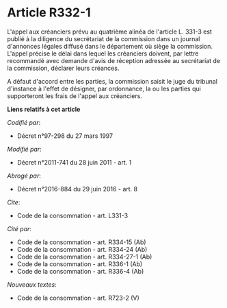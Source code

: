 # Article R332-1

L'appel aux créanciers prévu au quatrième alinéa de l'article L. 331-3 est publié à la diligence du secrétariat de la
commission dans un journal d'annonces légales diffusé dans le département où siège la commission. L'appel précise le délai
dans lequel les créanciers doivent, par lettre recommandé avec demande d'avis de réception adressée au secrétariat de la
commission, déclarer leurs créances. 

A défaut d'accord entre les parties, la commission saisit le    juge du tribunal d'instance à l'effet de désigner, par
ordonnance, la ou les parties qui supporteront les frais de l'appel aux créanciers.

**Liens relatifs à cet article**

_Codifié par_:

  - Décret n°97-298 du 27 mars 1997

_Modifié par_:

  - Décret n°2011-741 du 28 juin 2011 - art. 1

_Abrogé par_:

  - Décret n°2016-884 du 29 juin 2016 - art. 8

_Cite_:

  - Code de la consommation - art. L331-3

_Cité par_:

  - Code de la consommation - art. R334-15 (Ab)
  - Code de la consommation - art. R334-24 (Ab)
  - Code de la consommation - art. R334-27-1 (Ab)
  - Code de la consommation - art. R336-1 (Ab)
  - Code de la consommation - art. R336-4 (Ab)

_Nouveaux textes_:

  - Code de la consommation - art. R723-2 (V)
